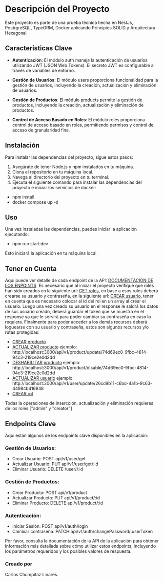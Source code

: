 # Descripción del Proyecto

Este proyecto es parte de una prueba técnica hecha en NestJs, PostrgreSQL, TypeORM, Docker aplicando Principios SOLID y Arquitectura Hexagonal

## Características Clave

-   **Autenticación**: El módulo auth maneja la autenticación de usuarios utilizando JWT (JSON Web Tokens). El secreto JWT es configurable a través de variables de entorno.

-   **Gestión de Usuarios**: El módulo users proporciona funcionalidad para la gestión de usuarios, incluyendo la creación, actualización y eliminación de usuarios.

-   **Gestión de Productos**: El módulo products permite la gestión de productos, incluyendo la creación, actualización y eliminación de productos.

-   **Control de Acceso Basado en Roles**: El módulo roles proporciona control de acceso basado en roles, permitiendo permisos y control de acceso de granularidad fina.

## Instalación

Para instalar las dependencias del proyecto, sigue estos pasos:

1. Asegúrate de tener Node.js y npm instalados en tu máquina.
2. Clona el repositorio en tu máquina local.
3. Navega al directorio del proyecto en tu terminal.
4. Ejecuta el siguiente comando para instalar las dependencias del proyecto e iniciar los servicios de docker:

-   npm install
-   docker compose up -d

## Uso

Una vez instaladas las dependencias, puedes iniciar la aplicación ejecutando:
-  npm run start:dev

Esto iniciará la aplicación en tu máquina local.

## Tener en Cuenta

Aquí puede ver detalle de cada endpoint de la API: [DOCUMENTACIÓN DE LOS ENPOINTS](https://documenter.getpostman.com/view/21358427/2sA2xmWBG4).
Es necesario que al iniciar el proyecto verifique que roles han sido creados en la siguiente url: [GET roles](http://localhost:3000/api/v1/role/get), en base a esos roles deberá crearse su usuario y contraseña, en la siguiente url: [CREAR usuario](http://localhost:3000/api/v1/user/create), tener en cuenta que es necesario colocar el id del rol en un array al crear el usuario.
Luego una vez creado su usuario en el response le saldrá los datos de sus usuario creado, deberá guardar el token que se muestra en el response ya que le servirá para poder cambiar su contraseña en caso lo requiera. Finalmente para poder acceder a los demás recursos deberá loguearse con su usuario y contraseña, estos son algunos recursos y/o rutas protegidas:

-   [CREAR producto](http://localhost:3000/api/v1/product/create)
-   [ACTUALIZAR producto](http://localhost:3000/api/v1/product/update/<id>) ejemplo: http://localhost:3000/api/v1/product/update/74d69ec0-9fbc-4814-94c3-219ce2e0d2dd
-   [DESHABILITAR producto](http://localhost:3000/api/v1/product/disable/<id>) ejemplo: http://localhost:3000/api/v1/product/disable/74d69ec0-9fbc-4814-94c3-219ce2e0d2dd
-   [ACTUALIZAR usuario](http://localhost:3000/api/v1/user/update/<id>) ejemplo: http://localhost:3000/api/v1/user/update/26cd9b11-c6bd-4a1b-9c63-44984b416948
-   [CREAR rol](http://localhost:3000/api/v1/role/create)

Todas la operaciones de insercción, actualización y eliminación requieres de los roles ["admin" y "creator"]

## Endpoints Clave

Aquí están algunos de los endpoints clave disponibles en la aplicación:

### Gestión de Usuarios:

-   Crear Usuario: POST api/v1/user/get
-   Actualizar Usuario: PUT api/v1/user/get/:id
-   Eliminar Usuario: DELETE /user//:id

### Gestión de Productos:

-   Crear Producto: POST api/v1/product
-   Actualizar Producto: PUT api/v1/product/:id
-   Eliminar Producto: DELETE api/v1/product/:id

### Autenticación:

-   Iniciar Sesión: POST api/v1/auth/login
-   Cambiar contraseña: PATCH api/v1/auth/changePassword/:userToken

Por favor, consulta la documentación de la API de la aplicación para obtener información más detallada sobre cómo utilizar estos endpoints, incluyendo los parámetros requeridos y los posibles valores de respuesta.

### Creado por

Carlos Chumpitaz Linares.
